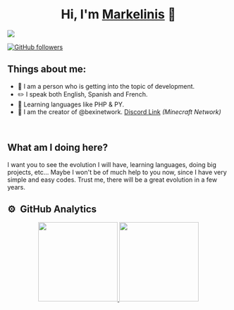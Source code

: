 <div align="center">
<h1 align="center">Hi, I'm <a href="https://aristi.dev">Markelinis</a> 👋</h1>
</div>
<img src="https://imgur.com/a/mLzbG19.png">

[![GitHub followers](https://img.shields.io/github/followers/markelinis?style=social)](https://github.com/markelinis)

## Things about me:

- 📂 I am a person who is getting into the topic of development.
- ✏️ I speak both English, Spanish and French.
- 🔧 Learning languages ​​like PHP & PY.
- 👑 I am the creator of @bexinetwork. [Discord Link](https://discord.gg/bexi) *(Minecraft Network)*
<br>

## What am I doing here?
I want you to see the evolution I will have, learning languages, doing big projects, etc... Maybe I won't be of much help to you now, since I have very simple and easy codes. Trust me, there will be a great evolution in a few years.

## ⚙️ &nbsp;GitHub Analytics

<p align="center">
<a href="https://github.com/ArisGuimera">
  <img height="180em" src="https://github-readme-stats-eight-theta.vercel.app/api?username=ArisGuimera&show_icons=true&theme=algolia&include_all_commits=true&count_private=true"/>
  <img height="180em" src="https://github-readme-stats-eight-theta.vercel.app/api/top-langs/?username=ArisGuimera&layout=compact&langs_count=8&theme=algolia"/>
</a>
</p>
